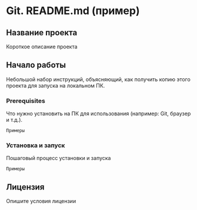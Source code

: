 # Git. README.md (пример) #
## Название проекта ##
Короткое описание проекта

## Начало работы ##
Небольшой набор инструкций, объясняющий, как получить копию этого проекта для запуска на локальном ПК.

### Prerequisites ###
Что нужно установить на ПК для использования (например: Git, браузер и т.д.).

``` 
Примеры
```
### Установка и запуск ###
Пошаговый процесс установки и запуска

```
Примеры
```

## Лицензия ##
Опишите условия лицензии